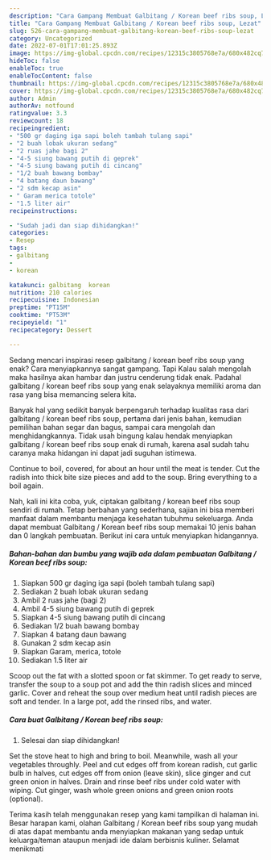 ```yaml
---
description: "Cara Gampang Membuat Galbitang / Korean beef ribs soup, Lezat"
title: "Cara Gampang Membuat Galbitang / Korean beef ribs soup, Lezat"
slug: 526-cara-gampang-membuat-galbitang-korean-beef-ribs-soup-lezat
category: Uncategorized
date: 2022-07-01T17:01:25.893Z
image: https://img-global.cpcdn.com/recipes/12315c3805768e7a/680x482cq70/galbitang-korean-beef-ribs-soup-foto-resep-utama.jpg
hideToc: false
enableToc: true
enableTocContent: false
thumbnail: https://img-global.cpcdn.com/recipes/12315c3805768e7a/680x482cq70/galbitang-korean-beef-ribs-soup-foto-resep-utama.jpg
cover: https://img-global.cpcdn.com/recipes/12315c3805768e7a/680x482cq70/galbitang-korean-beef-ribs-soup-foto-resep-utama.jpg
author: Admin
authorAv: notfound
ratingvalue: 3.3
reviewcount: 18
recipeingredient:
- "500 gr daging iga sapi boleh tambah tulang sapi"
- "2 buah lobak ukuran sedang"
- "2 ruas jahe bagi 2"
- "4-5 siung bawang putih di geprek"
- "4-5 siung bawang putih di cincang"
- "1/2 buah bawang bombay"
- "4 batang daun bawang"
- "2 sdm kecap asin"
- " Garam merica totole"
- "1.5 liter air"
recipeinstructions:

- "Sudah jadi dan siap dihidangkan!"
categories:
- Resep
tags:
- galbitang
- 
- korean

katakunci: galbitang  korean 
nutrition: 210 calories
recipecuisine: Indonesian
preptime: "PT15M"
cooktime: "PT53M"
recipeyield: "1"
recipecategory: Dessert

---
```



Sedang mencari inspirasi resep galbitang / korean beef ribs soup yang enak? Cara menyiapkannya sangat gampang. Tapi Kalau salah mengolah maka hasilnya akan hambar dan justru cenderung tidak enak. Padahal galbitang / korean beef ribs soup yang enak selayaknya memiliki aroma dan rasa yang bisa memancing selera kita.


Banyak hal yang sedikit banyak berpengaruh terhadap kualitas rasa dari galbitang / korean beef ribs soup, pertama dari jenis bahan, kemudian pemilihan bahan segar dan bagus, sampai cara mengolah dan menghidangkannya. Tidak usah bingung kalau hendak menyiapkan galbitang / korean beef ribs soup enak di rumah, karena asal sudah tahu caranya maka hidangan ini dapat jadi suguhan istimewa.

Continue to boil, covered, for about an hour until the meat is tender. Cut the radish into thick bite size pieces and add to the soup. Bring everything to a boil again.


Nah, kali ini kita coba, yuk, ciptakan galbitang / korean beef ribs soup sendiri di rumah. Tetap berbahan yang sederhana, sajian ini bisa memberi manfaat dalam membantu menjaga kesehatan tubuhmu sekeluarga. Anda dapat membuat Galbitang / Korean beef ribs soup memakai 10 jenis bahan dan 0 langkah pembuatan. Berikut ini cara untuk menyiapkan hidangannya.

<!--inarticleads1-->

##### Bahan-bahan dan bumbu yang wajib ada dalam pembuatan Galbitang / Korean beef ribs soup:

1. Siapkan 500 gr daging iga sapi (boleh tambah tulang sapi)
1. Sediakan 2 buah lobak ukuran sedang
1. Ambil 2 ruas jahe (bagi 2)
1. Ambil 4-5 siung bawang putih di geprek
1. Siapkan 4-5 siung bawang putih di cincang
1. Sediakan 1/2 buah bawang bombay
1. Siapkan 4 batang daun bawang
1. Gunakan 2 sdm kecap asin
1. Siapkan  Garam, merica, totole
1. Sediakan 1.5 liter air


Scoop out the fat with a slotted spoon or fat skimmer. To get ready to serve, transfer the soup to a soup pot and add the thin radish slices and minced garlic. Cover and reheat the soup over medium heat until radish pieces are soft and tender. In a large pot, add the rinsed ribs, and water. 

<!--inarticleads2-->

##### Cara buat Galbitang / Korean beef ribs soup:


1. Selesai dan siap dihidangkan!

Set the stove heat to high and bring to boil. Meanwhile, wash all your vegetables throughly. Peel and cut edges off from korean radish, cut garlic bulb in halves, cut edges off from onion (leave skin), slice ginger and cut green onion in halves. Drain and rinse beef ribs under cold water with wiping. Cut ginger, wash whole green onions and green onion roots (optional). 

Terima kasih telah menggunakan resep yang kami tampilkan di halaman ini. Besar harapan kami, olahan Galbitang / Korean beef ribs soup yang mudah di atas dapat membantu anda menyiapkan makanan yang sedap untuk keluarga/teman ataupun menjadi ide dalam berbisnis kuliner. Selamat menikmati
